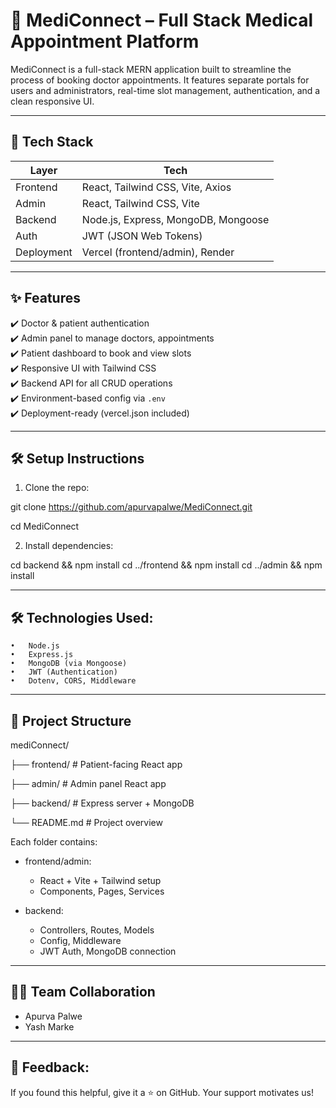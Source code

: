 # 💊 MediConnect – Full Stack Medical Appointment Platform

MediConnect is a full-stack MERN application built to streamline the process of booking doctor appointments. It features separate portals for users and administrators, real-time slot management, authentication, and a clean responsive UI.


---

## 🔧 Tech Stack

| Layer       | Tech                               |
|------------|-------------------------------------|
| Frontend   | React, Tailwind CSS, Vite, Axios    |
| Admin      | React, Tailwind CSS, Vite           |
| Backend    | Node.js, Express, MongoDB, Mongoose |
| Auth       | JWT (JSON Web Tokens)               |
| Deployment | Vercel (frontend/admin), Render     |

---

## ✨ Features

✔️ Doctor & patient authentication  
✔️ Admin panel to manage doctors, appointments  
✔️ Patient dashboard to book and view slots  
✔️ Responsive UI with Tailwind CSS  
✔️ Backend API for all CRUD operations  
✔️ Environment-based config via `.env`  
✔️ Deployment-ready (vercel.json included)

---

## 🛠️ Setup Instructions

1. Clone the repo:

git clone https://github.com/apurvapalwe/MediConnect.git

cd MediConnect

2.	Install dependencies:

  cd backend && npm install
  cd ../frontend && npm install
  cd ../admin && npm install


---

## 🛠 Technologies Used:

	•	Node.js
	•	Express.js
	•	MongoDB (via Mongoose)
	•	JWT (Authentication)
	•	Dotenv, CORS, Middleware
---

## 📁 Project Structure

mediConnect/

├── frontend/       # Patient-facing React app

├── admin/          # Admin panel React app

├── backend/        # Express server + MongoDB

└── README.md       # Project overview

Each folder contains:

- frontend/admin:
  - React + Vite + Tailwind setup
  - Components, Pages, Services

- backend:
  - Controllers, Routes, Models
  - Config, Middleware
  - JWT Auth, MongoDB connection


---

## 👨‍💻 Team Collaboration
  * Apurva Palwe
  * Yash Marke
---
## 📣 Feedback:
If you found this helpful, give it a ⭐ on GitHub. Your support motivates us!
